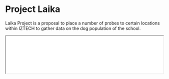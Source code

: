 # Project Laika

Laika Project is a proposal to place a number of probes to certain locations within IZTECH to gather data on the dog
population of the school.

<iframe style="width: 100%; height: 120px;" 
src="src/map.html">
</iframe>